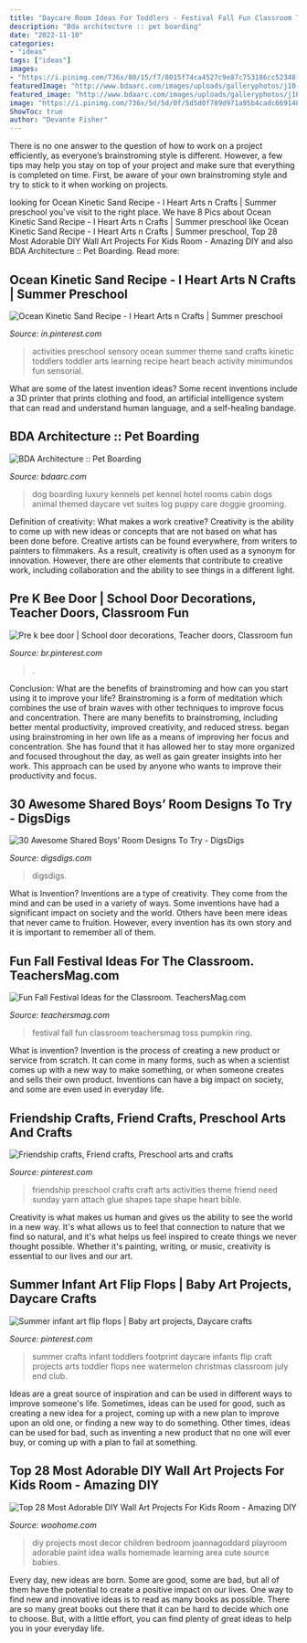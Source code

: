 ```yaml
---
title: "Daycare Room Ideas For Toddlers - Festival Fall Fun Classroom Teachersmag Toss Pumpkin Ring"
description: "Bda architecture :: pet boarding"
date: "2022-11-10"
categories:
- "ideas"
tags: ["ideas"]
images:
- "https://i.pinimg.com/736x/80/15/f7/8015f74ca4527c9e87c753186cc52348--preschool-friendship-friendship-crafts.jpg"
featuredImage: "http://www.bdaarc.com/images/uploads/galleryphotos/j10-Luxury-Dog-Boarding-Log-Cabin.jpg"
featured_image: "http://www.bdaarc.com/images/uploads/galleryphotos/j10-Luxury-Dog-Boarding-Log-Cabin.jpg"
image: "https://i.pinimg.com/736x/5d/5d/0f/5d5d0f789d971a95b4cadc669148d3f8--rosh-hashanah-classroom-fun.jpg"
ShowToc: true
author: "Devante Fisher"
---
```



There is no one answer to the question of how to work on a project efficiently, as everyone’s brainstroming style is different. However, a few tips may help you stay on top of your project and make sure that everything is completed on time. First, be aware of your own brainstroming style and try to stick to it when working on projects.

	

		
looking for Ocean Kinetic Sand Recipe - I Heart Arts n Crafts | Summer preschool you've visit to the right place. We have 8 Pics about Ocean Kinetic Sand Recipe - I Heart Arts n Crafts | Summer preschool like Ocean Kinetic Sand Recipe - I Heart Arts n Crafts | Summer preschool, Top 28 Most Adorable DIY Wall Art Projects For Kids Room - Amazing DIY and also BDA Architecture :: Pet Boarding. Read more:
		
    
## Ocean Kinetic Sand Recipe - I Heart Arts N Crafts | Summer Preschool

<img loading=lazy src="https://i.pinimg.com/736x/d1/ec/2c/d1ec2c4fc522840d47b0311e7dad5bce.jpg" onerror="this.onerror=null;this.src='https://tse1.mm.bing.net/th?id=OIP.zCaeVn-9T7C-d-zqUzQeCQHaNK&amp;pid=15.1';" alt="Ocean Kinetic Sand Recipe - I Heart Arts n Crafts | Summer preschool">

_Source: in.pinterest.com_

>activities preschool sensory ocean summer theme sand crafts kinetic toddlers toddler arts learning recipe heart beach activity minimundos fun sensorial. 

	

What are some of the latest invention ideas?
Some recent inventions include a 3D printer that prints clothing and food, an artificial intelligence system that can read and understand human language, and a self-healing bandage.

    
## BDA Architecture :: Pet Boarding

<img loading=lazy src="http://www.bdaarc.com/images/uploads/galleryphotos/j10-Luxury-Dog-Boarding-Log-Cabin.jpg" onerror="this.onerror=null;this.src='https://tse4.mm.bing.net/th?id=OIP.YxFy_hs3zJ4MMkgCwKW1tgHaKX&amp;pid=15.1';" alt="BDA Architecture :: Pet Boarding">

_Source: bdaarc.com_

>dog boarding luxury kennels pet kennel hotel rooms cabin dogs animal themed daycare vet suites log puppy care doggie grooming. 

	

Definition of creativity: What makes a work creative?
Creativity is the ability to come up with new ideas or concepts that are not based on what has been done before. Creative artists can be found everywhere, from writers to painters to filmmakers. As a result, creativity is often used as a synonym for innovation. However, there are other elements that contribute to creative work, including collaboration and the ability to see things in a different light.

    
## Pre K Bee Door | School Door Decorations, Teacher Doors, Classroom Fun

<img loading=lazy src="https://i.pinimg.com/736x/5d/5d/0f/5d5d0f789d971a95b4cadc669148d3f8--rosh-hashanah-classroom-fun.jpg" onerror="this.onerror=null;this.src='https://tse3.mm.bing.net/th?id=OIP.gCOexMcyynKGm_MX-N1P9AHaJ6&amp;pid=15.1';" alt="Pre k bee door | School door decorations, Teacher doors, Classroom fun">

_Source: br.pinterest.com_

>. 

	

Conclusion: What are the benefits of brainstroming and how can you start using it to improve your life?
Brainstroming is a form of meditation which combines the use of brain waves with other techniques to improve focus and concentration. There are many benefits to brainstroming, including better mental productivity, improved creativity, and reduced stress. began using brainstroming in her own life as a means of improving her focus and concentration. She has found that it has allowed her to stay more organized and focused throughout the day, as well as gain greater insights into her work. This approach can be used by anyone who wants to improve their productivity and focus.

    
## 30 Awesome Shared Boys’ Room Designs To Try - DigsDigs

<img loading=lazy src="https://www.digsdigs.com/photos/awesome-shared-boys-room-designs-to-try-3.jpg" onerror="this.onerror=null;this.src='https://tse2.mm.bing.net/th?id=OIP.FQ_bCUx_N3BdvCYso1VKXQHaHY&amp;pid=15.1';" alt="30 Awesome Shared Boys’ Room Designs To Try - DigsDigs">

_Source: digsdigs.com_

>digsdigs. 

	

What is Invention?
Inventions are a type of creativity. They come from the mind and can be used in a variety of ways. Some inventions have had a significant impact on society and the world. Others have been mere ideas that never came to fruition. However, every invention has its own story and it is important to remember all of them.

    
## Fun Fall Festival Ideas For The Classroom. TeachersMag.com

<img loading=lazy src="http://teachersmag.com/upload/blogs/202011/school-128-1604799856.jpg" onerror="this.onerror=null;this.src='https://tse2.mm.bing.net/th?id=OIP.pNJKSk7xPp3GJ-uQ5vP4DwHaJ4&amp;pid=15.1';" alt="Fun Fall Festival Ideas for the Classroom. TeachersMag.com">

_Source: teachersmag.com_

>festival fall fun classroom teachersmag toss pumpkin ring. 

	

What is invention?
Invention is the process of creating a new product or service from scratch. It can come in many forms, such as when a scientist comes up with a new way to make something, or when someone creates and sells their own product. Inventions can have a big impact on society, and some are even used in everyday life.

    
## Friendship Crafts, Friend Crafts, Preschool Arts And Crafts

<img loading=lazy src="https://i.pinimg.com/736x/80/15/f7/8015f74ca4527c9e87c753186cc52348--preschool-friendship-friendship-crafts.jpg" onerror="this.onerror=null;this.src='https://tse4.mm.bing.net/th?id=OIP.exfo8sel3tI7qEQMO_zM7AHaJ4&amp;pid=15.1';" alt="Friendship crafts, Friend crafts, Preschool arts and crafts">

_Source: pinterest.com_

>friendship preschool crafts craft arts activities theme friend need sunday yarn attach glue shapes tape shape heart bible. 

	

Creativity is what makes us human and gives us the ability to see the world in a new way. It's what allows us to feel that connection to nature that we find so natural, and it's what helps us feel inspired to create things we never thought possible. Whether it's painting, writing, or music, creativity is essential to our lives and our art.

    
## Summer Infant Art Flip Flops | Baby Art Projects, Daycare Crafts

<img loading=lazy src="https://i.pinimg.com/736x/13/84/79/138479acac8f350a56cf72745e0df055.jpg" onerror="this.onerror=null;this.src='https://tse3.mm.bing.net/th?id=OIP.xoSpIRUz3zKGy1x_o8RWgAHaJ3&amp;pid=15.1';" alt="Summer infant art flip flops | Baby art projects, Daycare crafts">

_Source: pinterest.com_

>summer crafts infant toddlers footprint daycare infants flip craft projects arts toddler flops nee watermelon christmas classroom july end club. 

	

Ideas are a great source of inspiration and can be used in different ways to improve someone's life. Sometimes, ideas can be used for good, such as creating a new idea for a project, coming up with a new plan to improve upon an old one, or finding a new way to do something. Other times, ideas can be used for bad, such as inventing a new product that no one will ever buy, or coming up with a plan to fail at something.

    
## Top 28 Most Adorable DIY Wall Art Projects For Kids Room - Amazing DIY

<img loading=lazy src="http://www.woohome.com/wp-content/uploads/2014/12/DIY-Wall-art-for-kids-room-21.jpg" onerror="this.onerror=null;this.src='https://tse1.mm.bing.net/th?id=OIP.oRJJXyOcojPR7scfcWLJEwHaLH&amp;pid=15.1';" alt="Top 28 Most Adorable DIY Wall Art Projects For Kids Room - Amazing DIY">

_Source: woohome.com_

>diy projects most decor children bedroom joannagoddard playroom adorable paint idea walls homemade learning area cute source babies. 

	

Every day, new ideas are born. Some are good, some are bad, but all of them have the potential to create a positive impact on our lives. One way to find new and innovative ideas is to read as many books as possible. There are so many great books out there that it can be hard to decide which one to choose. But, with a little effort, you can find plenty of great ideas to help you in your everyday life.

